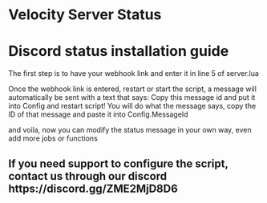 # Velocity Server Status

<h1> Discord status installation guide </h1>

The first step is to have your webhook link and enter it in line 5 of server.lua

Once the webhook link is entered, restart or start the script, a message will automatically be sent with a text that says: Copy this message id and put it into Config and restart script!
You will do what the message says, copy the ID of that message and paste it into Config.MessageId

and voila, now you can modify the status message in your own way, even add more jobs or functions

<h2> If you need support to configure the script, contact us through our discord https://discord.gg/ZME2MjD8D6 </h2>
